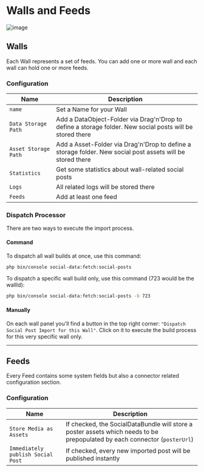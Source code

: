 # Walls and Feeds

![image](https://user-images.githubusercontent.com/700119/94450410-8a86eb80-01ad-11eb-9060-162b08ae61c6.png)

## Walls
Each Wall represents a set of feeds. 
You can add one or more wall and each wall can hold one or more feeds.

### Configuration

| Name | Description
|------|----------------------|
| `name` | Set a Name for your Wall |
| `Data Storage Path` | Add a DataObject-Folder via Drag'n'Drop to define a storage folder. New social posts will be stored there |
| `Asset Storage Path` | Add a Asset-Folder via Drag'n'Drop to define a storage folder. New social post assets will be stored there |
| `Statistics` | Get some statistics about wall-related social posts |
| `Logs` | All related logs will be stored there |
| `Feeds` | Add at least one feed |

### Dispatch Processor
There are two ways to execute the import process.

#### Command
To dispatch all wall builds at once, use this command:

```bash
php bin/console social-data:fetch:social-posts
```

To dispatch a specific wall build only, use this command (723 would be the wallId):

```bash
php bin/console social-data:fetch:social-posts -b 723
```

#### Manually
On each wall panel you'll find a button in the top right corner: `"Dispatch Social Post Import for this Wall"`. 
Click on it to execute the build process for this very specific wall only.

***

## Feeds
Every Feed contains some system fields but also a connector related configuration section.

### Configuration

| Name | Description
|------|----------------------|
| `Store Media as Assets` | If checked, the SocialDataBundle will store a poster assets which needs to be prepopulated by each connector (`posterUrl`) |
| `Immediately publish Social Post` | If checked, every new imported post will be published instantly |
